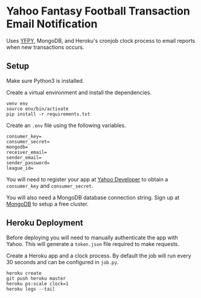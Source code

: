 # Yahoo Fantasy Football Transaction Email Notification

Uses [YFPY](https://github.com/uberfastman/yfpy), MongoDB, and Heroku's cronjob clock process to email reports when new transactions occurs.

## Setup

Make sure Python3 is installed.

Create a virtual environment and install the dependencies.
```
venv env
source env/bin/activate
pip install -r requirements.txt
```

Create an `.env` file using the following variables.

```
consumer_key=
consumer_secret=
mongodb=
receiver_email=
sender_email=
sender_password=
league_id=
```

You will need to register your app at [Yahoo Developer](https://developer.yahoo.com/apps/create/) to obtain a `consumer_key` and `consumer_secret`.

You will also need a MongoDB database connection string. Sign up at [MongoDB](https://www.mongodb.com/) to setup a free cluster.


## Heroku Deployment

Before deploying you will need to manually authenticate the app with Yahoo. This will generate a `token.json` file required to make requests.

Create a Heroku app and a clock process. By default the job will run every 30 seconds and can be configured in `job.py`.

```
heroku create
git push heroku master
heroku ps:scale clock=1
heroku logs --tail
```
